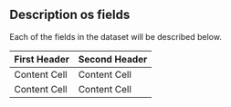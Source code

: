 ## Description os fields 

Each of the fields in the dataset will be described below.


First Header  | Second Header
------------- | -------------
Content Cell  | Content Cell
Content Cell  | Content Cell 